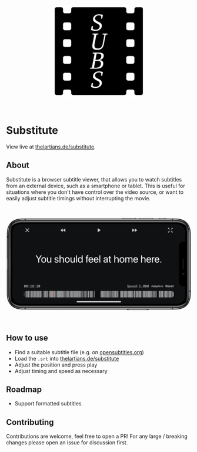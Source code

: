 <br />
<p align="center">
  <img height="250" src="resources/export/icon.svg"/>
</p>
<br />

# Substitute

View live at [thelartians.de/substitute](https://thelartians.de/substitute).

## About

Substitute is a browser subtitle viewer, that allows you to watch subtitles from an external device, such as a smartphone or tablet. This is useful for situations where you don't have control over the video source, or want to easily adjust subtitle timings without interrupting the movie.

<br />
<p align="center">
  <img height="250" src="src/images/screenshot.png"/>
</p>
<br />

## How to use

- Find a suitable subtitle file (e.g. on [opensubtitles.org](https://opensubtitles.org))
- Load the `.srt` into [thelartians.de/substitute](https://thelartians.de/substitute) 
- Adjust the position and press play
- Adjust timing and speed as necessary

## Roadmap

- Support formatted subtitles

## Contributing

Contributions are welcome, feel free to open a PR!
For any large / breaking changes please open an issue for discussion first.
